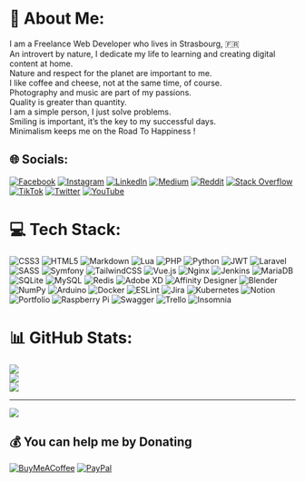 # 💫 About Me:
I am a Freelance Web Developer who lives in Strasbourg, 🇫🇷<br>An introvert by nature, I dedicate my life to learning and creating digital content at home.<br>Nature and respect for the planet are important to me.<br>I like coffee and cheese, not at the same time, of course.<br>Photography and music are part of my passions.<br>Quality is greater than quantity.<br>I am a simple person, I just solve problems.<br>Smiling is important, it’s the key to my successful days.<br>Minimalism keeps me on the Road To Happiness !


## 🌐 Socials:
[![Facebook](https://img.shields.io/badge/Facebook-%231877F2.svg?logo=Facebook&logoColor=white)](https://facebook.com/antoinelrkio) [![Instagram](https://img.shields.io/badge/Instagram-%23E4405F.svg?logo=Instagram&logoColor=white)](https://instagram.com/antoinelrk) [![LinkedIn](https://img.shields.io/badge/LinkedIn-%230077B5.svg?logo=linkedin&logoColor=white)](https://linkedin.com/in/antoinelrk) [![Medium](https://img.shields.io/badge/Medium-12100E?logo=medium&logoColor=white)](https://medium.com/@antoinelrk) [![Reddit](https://img.shields.io/badge/Reddit-%23FF4500.svg?logo=Reddit&logoColor=white)](https://reddit.com/user/antoinelrk) [![Stack Overflow](https://img.shields.io/badge/-Stackoverflow-FE7A16?logo=stack-overflow&logoColor=white)](https://stackoverflow.com/users/antoinelrk) [![TikTok](https://img.shields.io/badge/TikTok-%23000000.svg?logo=TikTok&logoColor=white)](https://tiktok.com/@antoinelrk) [![Twitter](https://img.shields.io/badge/Twitter-%231DA1F2.svg?logo=Twitter&logoColor=white)](https://twitter.com/antoinelrk) [![YouTube](https://img.shields.io/badge/YouTube-%23FF0000.svg?logo=YouTube&logoColor=white)](https://youtube.com/c/UCKrI7Fsvb3lzrRDm7wK3rpQ) 

# 💻 Tech Stack:
![CSS3](https://img.shields.io/badge/css3-%231572B6.svg?style=for-the-badge&logo=css3&logoColor=white) ![HTML5](https://img.shields.io/badge/html5-%23E34F26.svg?style=for-the-badge&logo=html5&logoColor=white) ![Markdown](https://img.shields.io/badge/markdown-%23000000.svg?style=for-the-badge&logo=markdown&logoColor=white) ![Lua](https://img.shields.io/badge/lua-%232C2D72.svg?style=for-the-badge&logo=lua&logoColor=white) ![PHP](https://img.shields.io/badge/php-%23777BB4.svg?style=for-the-badge&logo=php&logoColor=white) ![Python](https://img.shields.io/badge/python-3670A0?style=for-the-badge&logo=python&logoColor=ffdd54) ![JWT](https://img.shields.io/badge/JWT-black?style=for-the-badge&logo=JSON%20web%20tokens) ![Laravel](https://img.shields.io/badge/laravel-%23FF2D20.svg?style=for-the-badge&logo=laravel&logoColor=white) ![SASS](https://img.shields.io/badge/SASS-hotpink.svg?style=for-the-badge&logo=SASS&logoColor=white) ![Symfony](https://img.shields.io/badge/symfony-%23000000.svg?style=for-the-badge&logo=symfony&logoColor=white) ![TailwindCSS](https://img.shields.io/badge/tailwindcss-%2338B2AC.svg?style=for-the-badge&logo=tailwind-css&logoColor=white) ![Vue.js](https://img.shields.io/badge/vuejs-%2335495e.svg?style=for-the-badge&logo=vuedotjs&logoColor=%234FC08D) ![Nginx](https://img.shields.io/badge/nginx-%23009639.svg?style=for-the-badge&logo=nginx&logoColor=white) ![Jenkins](https://img.shields.io/badge/jenkins-%232C5263.svg?style=for-the-badge&logo=jenkins&logoColor=white) ![MariaDB](https://img.shields.io/badge/MariaDB-003545?style=for-the-badge&logo=mariadb&logoColor=white) ![SQLite](https://img.shields.io/badge/sqlite-%2307405e.svg?style=for-the-badge&logo=sqlite&logoColor=white) ![MySQL](https://img.shields.io/badge/mysql-%2300f.svg?style=for-the-badge&logo=mysql&logoColor=white) ![Redis](https://img.shields.io/badge/redis-%23DD0031.svg?style=for-the-badge&logo=redis&logoColor=white) ![Adobe XD](https://img.shields.io/badge/Adobe%20XD-470137?style=for-the-badge&logo=Adobe%20XD&logoColor=#FF61F6) ![Affinity Designer](https://img.shields.io/badge/affinitydesginer-%231B72BE.svg?style=for-the-badge&logo=affinity-designer&logoColor=white) ![Blender](https://img.shields.io/badge/blender-%23F5792A.svg?style=for-the-badge&logo=blender&logoColor=white) ![NumPy](https://img.shields.io/badge/numpy-%23013243.svg?style=for-the-badge&logo=numpy&logoColor=white) ![Arduino](https://img.shields.io/badge/-Arduino-00979D?style=for-the-badge&logo=Arduino&logoColor=white) ![Docker](https://img.shields.io/badge/docker-%230db7ed.svg?style=for-the-badge&logo=docker&logoColor=white) ![ESLint](https://img.shields.io/badge/ESLint-4B3263?style=for-the-badge&logo=eslint&logoColor=white) ![Jira](https://img.shields.io/badge/jira-%230A0FFF.svg?style=for-the-badge&logo=jira&logoColor=white) ![Kubernetes](https://img.shields.io/badge/kubernetes-%23326ce5.svg?style=for-the-badge&logo=kubernetes&logoColor=white) ![Notion](https://img.shields.io/badge/Notion-%23000000.svg?style=for-the-badge&logo=notion&logoColor=white) ![Portfolio](https://img.shields.io/badge/Portfolio-%23000000.svg?style=for-the-badge&logo=firefox&logoColor=#FF7139) ![Raspberry Pi](https://img.shields.io/badge/-RaspberryPi-C51A4A?style=for-the-badge&logo=Raspberry-Pi) ![Swagger](https://img.shields.io/badge/-Swagger-%23Clojure?style=for-the-badge&logo=swagger&logoColor=white) ![Trello](https://img.shields.io/badge/Trello-%23026AA7.svg?style=for-the-badge&logo=Trello&logoColor=white) ![Insomnia](https://img.shields.io/badge/Insomnia-black?style=for-the-badge&logo=insomnia&logoColor=5849BE)
# 📊 GitHub Stats:
![](https://github-readme-stats.vercel.app/api?username=antoinelrk&theme=dark&hide_border=true&include_all_commits=true&count_private=true)<br/>
![](https://github-readme-streak-stats.herokuapp.com/?user=antoinelrk&theme=dark&hide_border=true)<br/>
![](https://github-readme-stats.vercel.app/api/top-langs/?username=antoinelrk&theme=dark&hide_border=true&include_all_commits=true&count_private=true&layout=compact)

---
[![](https://visitcount.itsvg.in/api?id=antoinelrk&icon=5&color=12)](https://visitcount.itsvg.in)

  ## 💰 You can help me by Donating
  [![BuyMeACoffee](https://img.shields.io/badge/Buy%20Me%20a%20Coffee-ffdd00?style=for-the-badge&logo=buy-me-a-coffee&logoColor=black)](https://buymeacoffee.com/antoinelrk) [![PayPal](https://img.shields.io/badge/PayPal-00457C?style=for-the-badge&logo=paypal&logoColor=white)](https://paypal.me/antoinelrk) 

  <!-- Proudly created with GPRM ( https://gprm.itsvg.in ) -->
  

